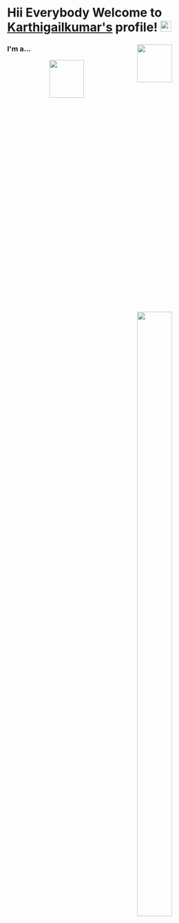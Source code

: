 # Hii Everybody Welcome to [Karthigailkumar's](https://github.com/Karthigaikumar/) profile! <a href="https://github.com/Karthigaikumar/"> <img src="https://media.giphy.com/media/hvRJCLFzcasrR4ia7z/giphy.gif" width="25px"></a>
### I'm a...   <img src="https://www.web24zone.com/wp-content/uploads/2022/10/46207-programmer-1.gif" height=15% width=40% align="right">

  <img src="https://camo.githubusercontent.com/50cee6a6636a088774e2d2faad9622b71da7115072466473f49d37147501b59f/68747470733a2f2f666972656261736573746f726167652e676f6f676c65617069732e636f6d2f76302f622f757068656c642d6163756d656e2d3432303230322e61707073706f742e636f6d2f6f2f726561646d652d6173736574732532462e67697468756225324650726f6d6f74696f6e616c25323042616e6e6572253230476c75746172612e706e673f616c743d6d6564696126746f6b656e3d61346237346531322d656362352d343464632d613536362d323431623637626237653663programmer-1.img" height=15% width=40% align="right">



<img src="https://camo.githubusercontent.com/50cee6a6636a088774e2d2faad9622b71da7115072466473f49d37147501b59f/68747470733a2f2f666972656261736573746f726167652e676f6f676c65617069732e636f6d2f76302f622f757068656c642d6163756d656e2d3432303230322e61707073706f742e636f6d2f6f2f726561646d652d6173736574732532462e67697468756225324650726f6d6f74696f6e616c25323042616e6e6572253230476c75746172612e706e673f616c743d6d6564696126746f6b656e3d61346237346531322d656362352d343464632d613536362d323431623637626237653663programmer-1.img" height=60% width=40% align="right">
